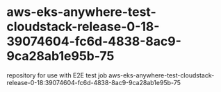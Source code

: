 # aws-eks-anywhere-test-cloudstack-release-0-18-39074604-fc6d-4838-8ac9-9ca28ab1e95b-75
repository for use with E2E test job aws-eks-anywhere-test-cloudstack-release-0-18:39074604-fc6d-4838-8ac9-9ca28ab1e95b-75
